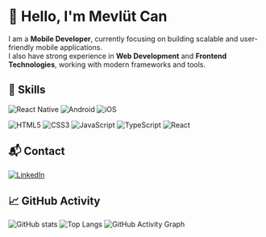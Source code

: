 
# 👋 Hello, I'm Mevlüt Can

I am a **Mobile Developer**, currently focusing on building scalable and user-friendly mobile applications.  
I also have strong experience in **Web Development** and **Frontend Technologies**, working with modern frameworks and tools.

## 🧠 Skills

<!-- Mobile -->
![React Native](https://img.shields.io/badge/-React%20Native-61DAFB?logo=react&logoColor=black&style=for-the-badge)
![Android](https://img.shields.io/badge/-Android-3DDC84?logo=android&logoColor=white&style=for-the-badge)
![iOS](https://img.shields.io/badge/-iOS-000000?logo=apple&logoColor=white&style=for-the-badge)

<!-- Web & Frontend -->
![HTML5](https://img.shields.io/badge/-HTML5-E34F26?logo=html5&logoColor=white&style=for-the-badge)
![CSS3](https://img.shields.io/badge/-CSS3-1572B6?logo=css3&logoColor=white&style=for-the-badge)
![JavaScript](https://img.shields.io/badge/-JavaScript-F7DF1E?logo=javascript&logoColor=black&style=for-the-badge)
![TypeScript](https://img.shields.io/badge/-TypeScript-3178C6?logo=typescript&logoColor=white&style=for-the-badge)
![React](https://img.shields.io/badge/-React-61DAFB?logo=react&logoColor=black&style=for-the-badge)

## 📬 Contact

[![LinkedIn](https://img.shields.io/badge/LinkedIn-0A66C2?logo=linkedin&logoColor=white)](https://www.linkedin.com/in/mevl%C3%BCt-can-uyulmaz-750519352/)

## 📈 GitHub Activity

![GitHub stats](https://github-readme-stats.vercel.app/api?username=mevlutcanyuylmaz&show_icons=true&theme=github_dark)
![Top Langs](https://github-readme-stats.vercel.app/api/top-langs/?username=mevlutcanyuylmaz&layout=compact&theme=github_dark)
![GitHub Activity Graph](https://github-readme-activity-graph.vercel.app/graph?username=mevlutcanyuylmaz&theme=github-dark)

